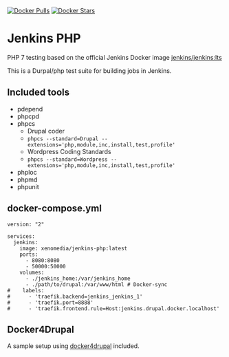 [![Docker Pulls](https://img.shields.io/docker/pulls/michaelpporter/jenkins-php.svg)](https://hub.docker.com/r/michaelpporter/jenkins-php)
[![Docker Stars](https://img.shields.io/docker/stars/michaelpporter/jenkins-php.svg)](https://hub.docker.com/r/michaelpporter/jenkins-php)

# Jenkins PHP

PHP 7 testing based on the official Jenkins Docker image [jenkins/jenkins:lts](https://hub.docker.com/r/jenkins/jenkins/)

This is a Durpal/php test suite for building jobs in Jenkins.

## Included tools

- pdepend
- phpcpd
- phpcs
    + Drupal coder
    + `phpcs --standard=Drupal --extensions='php,module,inc,install,test,profile'`
    + Wordpress Coding Standards
    + `phpcs --standard=Wordpress --extensions='php,module,inc,install,test,profile'`
- phploc
- phpmd
- phpunit

## docker-compose.yml

```
version: "2"

services:
  jenkins:
    image: xenomedia/jenkins-php:latest
    ports:
      - 8080:8080
      - 50000:50000
    volumes:
      - ./jenkins_home:/var/jenkins_home
      - ./path/to/drupal:/var/www/html # Docker-sync
#    labels:
#      - 'traefik.backend=jenkins_jenkins_1'
#      - 'traefik.port=8888'
#      - 'traefik.frontend.rule=Host:jenkins.drupal.docker.localhost'
```

## Docker4Drupal

A sample setup using [docker4drupal](https://github.com/wodby/docker4drupal) included.
